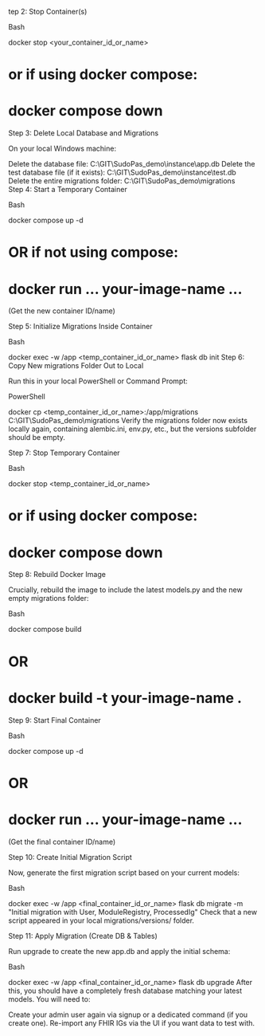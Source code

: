 tep 2: Stop Container(s)

Bash

docker stop <your_container_id_or_name>
# or if using docker compose:
# docker compose down
Step 3: Delete Local Database and Migrations

On your local Windows machine:

Delete the database file: C:\GIT\SudoPas_demo\instance\app.db
Delete the test database file (if it exists): C:\GIT\SudoPas_demo\instance\test.db
Delete the entire migrations folder: C:\GIT\SudoPas_demo\migrations\
Step 4: Start a Temporary Container

Bash

docker compose up -d
# OR if not using compose:
# docker run ... your-image-name ...
(Get the new container ID/name)

Step 5: Initialize Migrations Inside Container

Bash

docker exec -w /app <temp_container_id_or_name> flask db init
Step 6: Copy New migrations Folder Out to Local

Run this in your local PowerShell or Command Prompt:

PowerShell

docker cp <temp_container_id_or_name>:/app/migrations C:\GIT\SudoPas_demo\migrations
Verify the migrations folder now exists locally again, containing alembic.ini, env.py, etc., but the versions subfolder should be empty.

Step 7: Stop Temporary Container

Bash

docker stop <temp_container_id_or_name>
# or if using docker compose:
# docker compose down
Step 8: Rebuild Docker Image

Crucially, rebuild the image to include the latest models.py and the new empty migrations folder:

Bash

docker compose build
# OR
# docker build -t your-image-name .
Step 9: Start Final Container

Bash

docker compose up -d
# OR
# docker run ... your-image-name ...
(Get the final container ID/name)

Step 10: Create Initial Migration Script

Now, generate the first migration script based on your current models:

Bash

docker exec -w /app <final_container_id_or_name> flask db migrate -m "Initial migration with User, ModuleRegistry, ProcessedIg"
Check that a new script appeared in your local migrations/versions/ folder.

Step 11: Apply Migration (Create DB & Tables)

Run upgrade to create the new app.db and apply the initial schema:

Bash

docker exec -w /app <final_container_id_or_name> flask db upgrade
After this, you should have a completely fresh database matching your latest models. You will need to:

Create your admin user again via signup or a dedicated command (if you create one).
Re-import any FHIR IGs via the UI if you want data to test with.